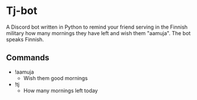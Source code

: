 # Tj-bot

A Discord bot written in Python to remind your friend serving in the Finnish military how many mornings they have left and wish them "aamuja". The bot speaks Finnish.

## Commands
- !aamuja
    - Wish them good mornings
- !tj
    - How many mornings left today